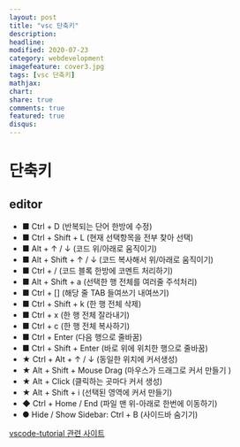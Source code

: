 ```yaml
---
layout: post
title: "vsc 단축키"
description: 
headline: 
modified: 2020-07-23
category: webdevelopment
imagefeature: cover3.jpg
tags: [vsc 단축키]
mathjax: 
chart: 
share: true
comments: true
featured: true
disqus:
---
```


# 단축키

## editor

- ■ Ctrl + D (반복되는 단어 한방에 수정)
- ■ Ctrl + Shift + L  (현재 선택항목을 전부 찾아 선택)
- ■ Alt + ↑ / ↓ (코드 위/아래로 움직이기)
- ■ Alt + Shift + ↑ / ↓ (코드 복사해서 위/아래로 움직이기)
- ■ Ctrl + / (코드 블록 한방에 코멘트 처리하기)
- ■ Alt + Shift + a (선택한 행 전체를 여러줄 주석처리)
- ■ Ctrl + [] (해당 줄 TAB 들여쓰기 내여쓰기)
- ■ Ctrl + Shift + k (한 행 전체 삭제)
- ■ Ctrl + x (한 행 전체 잘라내기)
- ■ Ctrl + c (한 행 전체 복사하기)
- ■ Ctrl + Enter (다음 행으로 줄바꿈)
- ■ Ctrl + Shift + Enter (바로 위에 위치한 행으로 줄바꿈)
- ★ Ctrl + Alt + ↑ / ↓ (동일한 위치에 커서생성)
- ★ Alt + Shift + Mouse Drag (마우스가 드래그로 커서 만들기 )
- ★ Alt + Click (클릭하는 곳마다 커서 생성)
- ★ Alt + Shift + i (선택된 영역에 커서 만들기)
- ◆ Ctrl + Home / End (파일 맨 위-아래로 한번에 이동하기)
- ● Hide / Show Sidebar: Ctrl + B (사이드바 숨기기)

[vscode-tutorial 관련 사이트](https://demun.github.io/vscode-tutorial/shortcuts/)
